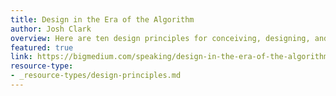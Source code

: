 ```yaml
---
title: Design in the Era of the Algorithm
author: Josh Clark
overview: Here are ten design principles for conceiving, designing, and managing data-driven products.
featured: true
link: https://bigmedium.com/speaking/design-in-the-era-of-the-algorithm.html
resource-type:
- _resource-types/design-principles.md
---
```

